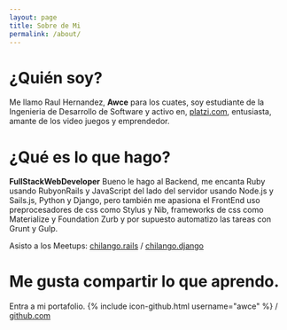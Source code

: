```yaml
---
layout: page
title: Sobre de Mi
permalink: /about/
---
```

# ¿Quién soy?

Me llamo Raul Hernandez, **Awce** para los cuates, soy estudiante de la Ingenieria de Desarrollo de Software y activo en,
[platzi.com](http://platzi.com), entusiasta, amante de los video juegos y emprendedor.

# ¿Qué es lo que hago?

**FullStackWebDeveloper** Bueno le hago al Backend, me encanta Ruby usando RubyonRails y JavaScript del lado del servidor usando Node.js y Sails.js, Python y Django, pero también me apasiona el FrontEnd uso preprocesadores de css como Stylus y Nib, frameworks de css como Materialize y Foundation Zurb y por supuesto automatizo las tareas con Grunt y Gulp.

Asisto a los Meetups:
[chilango.rails](http://chilangorails.com/) /
[chilango.django](http://www.chilangodjango.com/)


# Me gusta compartir lo que aprendo.

Entra a mi portafolio.
{% include icon-github.html username="awce" %} /
[github.com](http://github.com/awce)
